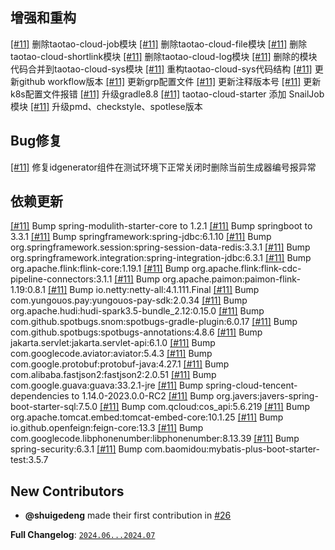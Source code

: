 ## 增强和重构

[[#11]](https://github.com/shuigedeng/taotao-cloud-project/issues/11) 删除taotao-cloud-job模块
[[#11]](https://github.com/shuigedeng/taotao-cloud-project/issues/11) 删除taotao-cloud-file模块
[[#11]](https://github.com/shuigedeng/taotao-cloud-project/issues/11) 删除taotao-cloud-shortlink模块
[[#11]](https://github.com/shuigedeng/taotao-cloud-project/issues/11) 删除taotao-cloud-log模块
[[#11]](https://github.com/shuigedeng/taotao-cloud-project/issues/11) 删除的模块代码合并到taotao-cloud-sys模块
[[#11]](https://github.com/shuigedeng/taotao-cloud-project/issues/11) 重构taotao-cloud-sys代码结构 
[[#11]](https://github.com/shuigedeng/taotao-cloud-project/issues/11) 更新github workflow版本
[[#11]](https://github.com/shuigedeng/taotao-cloud-project/issues/11) 更新grp配置文件
[[#11]](https://github.com/shuigedeng/taotao-cloud-project/issues/11) 更新注释版本号
[[#11]](https://github.com/shuigedeng/taotao-cloud-project/issues/11) 更新k8s配置文件报错
[[#11]](https://github.com/shuigedeng/taotao-cloud-project/issues/11) 升级gradle8.8
[[#11]](https://github.com/shuigedeng/taotao-cloud-project/issues/11) taotao-cloud-starter 添加 SnailJob模块
[[#11]](https://github.com/shuigedeng/taotao-cloud-project/issues/11) 升级pmd、checkstyle、spotlese版本

## Bug修复

[[#11]](https://github.com/shuigedeng/taotao-cloud-project/issues/11) 修复idgenerator组件在测试环境下正常关闭时删除当前生成器编号报异常 

## 依赖更新

[[#11]](https://github.com/shuigedeng/taotao-cloud-project/issues/11) Bump spring-modulith-starter-core to 1.2.1 
[[#11]](https://github.com/shuigedeng/taotao-cloud-project/issues/11) Bump springboot to 3.3.1
[[#11]](https://github.com/shuigedeng/taotao-cloud-project/issues/11) Bump springframework:spring-jdbc:6.1.10
[[#11]](https://github.com/shuigedeng/taotao-cloud-project/issues/11) Bump org.springframework.session:spring-session-data-redis:3.3.1
[[#11]](https://github.com/shuigedeng/taotao-cloud-project/issues/11) Bump org.springframework.integration:spring-integration-jdbc:6.3.1
[[#11]](https://github.com/shuigedeng/taotao-cloud-project/issues/11) Bump org.apache.flink:flink-core:1.19.1
[[#11]](https://github.com/shuigedeng/taotao-cloud-project/issues/11) Bump org.apache.flink:flink-cdc-pipeline-connectors:3.1.1
[[#11]](https://github.com/shuigedeng/taotao-cloud-project/issues/11) Bump org.apache.paimon:paimon-flink-1.19:0.8.1
[[#11]](https://github.com/shuigedeng/taotao-cloud-project/issues/11) Bump io.netty:netty-all:4.1.111.Final
[[#11]](https://github.com/shuigedeng/taotao-cloud-project/issues/11) Bump com.yungouos.pay:yungouos-pay-sdk:2.0.34
[[#11]](https://github.com/shuigedeng/taotao-cloud-project/issues/11) Bump org.apache.hudi:hudi-spark3.5-bundle_2.12:0.15.0
[[#11]](https://github.com/shuigedeng/taotao-cloud-project/issues/11) Bump com.github.spotbugs.snom:spotbugs-gradle-plugin:6.0.17
[[#11]](https://github.com/shuigedeng/taotao-cloud-project/issues/11) Bump com.github.spotbugs:spotbugs-annotations:4.8.6
[[#11]](https://github.com/shuigedeng/taotao-cloud-project/issues/11) Bump jakarta.servlet:jakarta.servlet-api:6.1.0
[[#11]](https://github.com/shuigedeng/taotao-cloud-project/issues/11) Bump com.googlecode.aviator:aviator:5.4.3
[[#11]](https://github.com/shuigedeng/taotao-cloud-project/issues/11) Bump com.google.protobuf:protobuf-java:4.27.1
[[#11]](https://github.com/shuigedeng/taotao-cloud-project/issues/11) Bump com.alibaba.fastjson2:fastjson2:2.0.51
[[#11]](https://github.com/shuigedeng/taotao-cloud-project/issues/11) Bump com.google.guava:guava:33.2.1-jre
[[#11]](https://github.com/shuigedeng/taotao-cloud-project/issues/11) Bump spring-cloud-tencent-dependencies to 1.14.0-2023.0.0-RC2
[[#11]](https://github.com/shuigedeng/taotao-cloud-project/issues/11) Bump org.javers:javers-spring-boot-starter-sql:7.5.0
[[#11]](https://github.com/shuigedeng/taotao-cloud-project/issues/11) Bump com.qcloud:cos_api:5.6.219
[[#11]](https://github.com/shuigedeng/taotao-cloud-project/issues/11) Bump org.apache.tomcat.embed:tomcat-embed-core:10.1.25
[[#11]](https://github.com/shuigedeng/taotao-cloud-project/issues/11) Bump io.github.openfeign:feign-core:13.3
[[#11]](https://github.com/shuigedeng/taotao-cloud-project/issues/11) Bump com.googlecode.libphonenumber:libphonenumber:8.13.39
[[#11]](https://github.com/shuigedeng/taotao-cloud-project/issues/11) Bump spring-security:6.3.1
[[#11]](https://github.com/shuigedeng/taotao-cloud-project/issues/11) Bump com.baomidou:mybatis-plus-boot-starter-test:3.5.7

## New Contributors

* **@shuigedeng** made their first contribution in [#26](https://github.com/shuigedeng/taotao-cloud-project/pull/26)

**Full Changelog**: [`2024.06...2024.07`](https://github.com/shuigedeng/taotao-cloud-project/compare/2024.05...2024.06)
